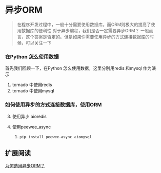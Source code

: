 # 异步ORM

> 在程序开发过程中，一般十分需要使用数据库。而ORM则极大的提高了使用数据库的便利性
> 对于异步编程，我们是否一定需要异步ORM？
> 一般而言，这个答案是否定的。但是如果你需要使用异步的方式连接数据库的时候，可以关注一下

### 在Python 怎么使用数据
首先我们回顾一下，在Python 怎么使用数据，这里分别用redis 和mysql 作为演示

1. tornado 中使用redis
2. tornado 中使用mysql


### 如何使用异步的方式连接数据库，使用ORM
3. 使用异步 aioredis
4. 使用peewee_async

    1. ```pip install peewee-async aiomysql```


## 扩展阅读

[为何选用异步ORM？](http://gino.fantix.pro/en/latest/why.html)
